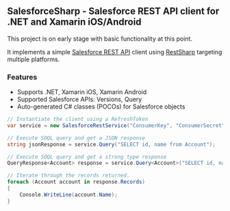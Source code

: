 ## SalesforceSharp - Salesforce REST API client for .NET and Xamarin iOS/Android

This project is on early stage with basic functionality at this point.

It implements a simple [Salesforce REST API][1] client using [RestSharp][2] targeting multiple platforms.

### Features

* Supports .NET, Xamarin iOS, Xamarin Android
* Supported Salesforce APIs: Versions, Query
* Auto-generated C# classes (POCOs) for Salesforce objects

```csharp
// Instantiate the client using a RefreshToken
var service = new SalesforceRestService("ConsumerKey", "ConsumerSecret", "RefreshToken");

// Execute SOQL query and get a JSON response
string jsonResponse = service.Query("SELECT id, name from Account");

// Execute SOQL query and get a strong type response
QueryResponse<Account> response = service.Query<Account>("SELECT id, name from Account");

// Iterate through the records returned.
foreach (Account account in response.Records)
{
	Console.WriteLine(account.Name);
}
```
  [1]: http://www.salesforce.com/us/developer/docs/api_rest/Content/resources_list.htm
  [2]: http://restsharp.org
